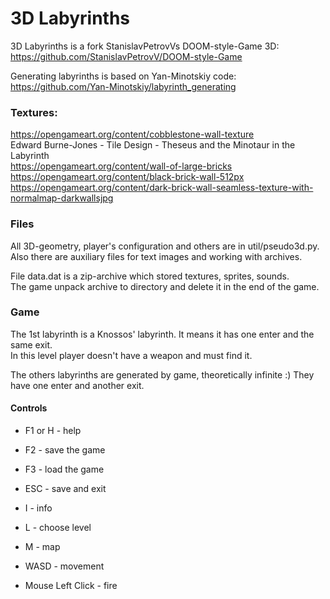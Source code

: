 # 3D Labyrinths

3D Labyrinths is a fork StanislavPetrovVs DOOM-style-Game 3D:  
https://github.com/StanislavPetrovV/DOOM-style-Game  

Generating labyrinths is based on Yan-Minotskiy code:  
https://github.com/Yan-Minotskiy/labyrinth_generating

### Textures:  
https://opengameart.org/content/cobblestone-wall-texture  
Edward Burne-Jones - Tile Design - Theseus and the Minotaur in the Labyrinth  
https://opengameart.org/content/wall-of-large-bricks  
https://opengameart.org/content/black-brick-wall-512px  
https://opengameart.org/content/dark-brick-wall-seamless-texture-with-normalmap-darkwallsjpg  

### Files
All 3D-geometry, player's configuration and others are in util/pseudo3d.py.  
Also there are auxiliary files for text images and working with archives.  

File data.dat is a zip-archive which stored textures, sprites, sounds.   
The game unpack archive to directory and delete it in the end of the game.

### Game
The 1st labyrinth is a Knossos' labyrinth. It means it has one enter and the same exit.  
In this level player doesn't have a weapon and must find it.  

The others labyrinths are generated by game, theoretically infinite :)  They have one enter and another exit.  

#### Controls
* F1 or H - help  
* F2 - save the game  
* F3 - load the game  
* ESC - save and exit  

* I - info  
* L - choose level  
* M - map 

* WASD - movement  
* Mouse Left Click - fire
